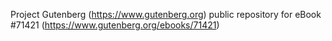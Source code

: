 Project Gutenberg (https://www.gutenberg.org) public repository
for eBook #71421 (https://www.gutenberg.org/ebooks/71421)
